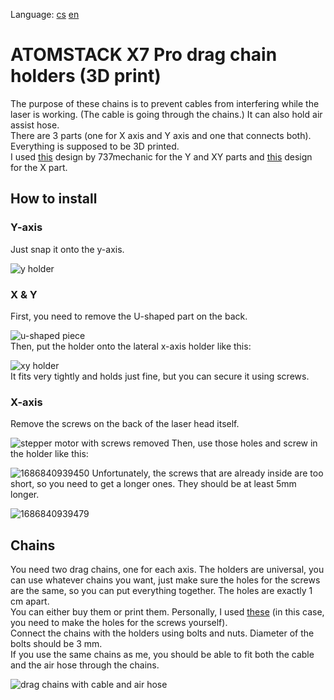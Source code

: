 Language:
[cs](https://github.com/pslib-cz/2022-p2a-mme-pppp-CernyDavid/blob/main/README.cs.md)
[en](https://github.com/pslib-cz/2022-p2a-mme-pppp-CernyDavid/blob/main/README.md)
# ATOMSTACK X7 Pro drag chain holders (3D print)
The purpose of these chains is to prevent cables from interfering while the laser is working. (The cable is going through the chains.) It can also hold air assist hose.  
There are 3 parts (one for X axis and Y axis and one that connects both). Everything is supposed to be 3D printed.  
I used [this](https://www.thingiverse.com/thing:5506701) design by 737mechanic for the Y and XY parts and [this](https://www.thingiverse.com/thing:5274651) design for the X part.  

## How to install
### Y-axis
Just snap it onto the y-axis.  
  
![y holder](https://github.com/pslib-cz/2022-p2a-mme-pppp-CernyDavid/assets/91247706/19cd7f9b-db28-4e09-91e9-0460d279e866)  
### X & Y
First, you need to remove the U-shaped part on the back.  
  
![u-shaped piece](https://github.com/pslib-cz/2022-p2a-mme-pppp-CernyDavid/assets/91247706/1950edec-6c18-42f8-af69-c58a0ef0ed18)  
Then, put the holder onto the lateral x-axis holder like this:
  
![xy holder](https://github.com/pslib-cz/2022-p2a-mme-pppp-CernyDavid/assets/91247706/42022466-dc88-43f6-997c-fa8b20e433a0)  
It fits very tightly and holds just fine, but you can secure it using screws.  
### X-axis  
Remove the screws on the back of the laser head itself.  

![stepper motor with screws removed](https://github.com/pslib-cz/2022-p2a-mme-pppp-CernyDavid/assets/91247706/b88a9b18-70dd-4eb1-a8fc-b6fa3c6a5303)
Then, use those holes and screw in the holder like this: 
  
![1686840939450](https://github.com/pslib-cz/2022-p2a-mme-pppp-CernyDavid/assets/91247706/b7322ecc-bd63-46a0-a58c-a0a94e803cd7)
Unfortunately, the screws that are already inside are too short, so you need to get a longer ones. They should be at least 5mm longer.  
  
![1686840939479](https://github.com/pslib-cz/2022-p2a-mme-pppp-CernyDavid/assets/91247706/5de9eed2-2ec0-4a3f-b7c6-9581345ad61b)  
## Chains
You need two drag chains, one for each axis. The holders are universal, you can use whatever chains you want, just make sure the holes for the screws are the same, so you can put everything together. The holes are exactly 1 cm apart.  
You can either buy them or print them. Personally, I used [these](https://www.thingiverse.com/thing:2920060) (in this case, you need to make the holes for the screws yourself).  
Connect the chains with the holders using bolts and nuts. Diameter of the bolts should be 3 mm.  
If you use the same chains as me, you should be able to fit both the cable and the air hose through the chains.  
  
![drag chains with cable and air hose](https://github.com/pslib-cz/2022-p2a-mme-pppp-CernyDavid/assets/91247706/cb3a437c-3a41-4f13-bbae-1c20c040dc2e)
